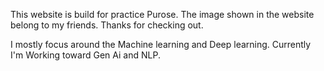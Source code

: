 This website is build for practice Purose.
The image shown in the website belong to my friends.
Thanks for checking out.

I mostly focus around the Machine learning and Deep learning.
Currently I'm Working toward Gen Ai and NLP.
